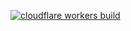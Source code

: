 [![cloudflare workers build](https://github.com/joshhighet/whoami/actions/workflows/cf-wrangler-workers.yml/badge.svg)](https://github.com/joshhighet/whoami/actions/workflows/cf-wrangler-workers.yml)
